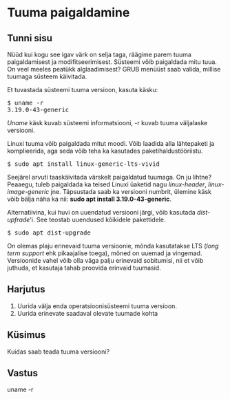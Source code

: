 ﻿# Tuuma paigaldamine

## Tunni sisu

Nüüd kui kogu see igav värk on selja taga, räägime parem tuuma paigaldamisest ja modifitseerimisest. Süsteemi võib paigaldada mitu tuua. On veel meeles peatükk alglaadimisest? GRUB menüüst saab valida, millise tuumaga süsteem käivitada.

Et tuvastada süsteemi tuuma versioon, kasuta käsku:

<pre>$ uname -r
3.19.0-43-generic</pre>

*Uname* käsk kuvab süsteemi informatsiooni, -r kuvab tuuma väljalaske versiooni.

Linuxi tuuma võib paigaldada mitut moodi. Võib laadida alla lähtepaketi ja komplieerida, aga seda võib teha ka kasutades paketihaldustööriistu.

<pre>$ sudo apt install linux-generic-lts-vivid</pre>

Seejärel arvuti taaskäivitada värskelt paigaldatud tuumaga. On ju lihtne? Peaaegu, tuleb paigaldada ka teised Linuxi üaketid nagu *linux-header*, *linux-image-generic* jne. Täpsustada saab ka versiooni numbrit, ülemine käsk võib bälja näha ka nii: <b>sudo apt install 3.19.0-43-generic</b>.

Alternatiivina, kui huvi on uuendatud versiooni järgi, võib kasutada *dist-upfrade*'i. See teostab uuendused kõikidele pakettidele.

<pre>$ sudo apt dist-upgrade</pre>

On olemas plaju erinevaid tuuma versioonie, mõnda kasutatakse LTS (*long term support* ehk pikaajalise toega), mõned on uuemad ja vingemad. Versioonide vahel võib olla väga palju erinevaid sobitumisi, nii et võib juthuda, et kasutaja tahab proovida erinvaid tuumasid.

## Harjutus

<ol>
<li> Uurida välja enda operatsioonisüsteemi tuuma versioon.</li>
<li> Uurida erinevate saadaval olevate tuumade kohta</li>
</ol>

## Küsimus

Kuidas saab teada tuuma versiooni?

## Vastus
uname -r
